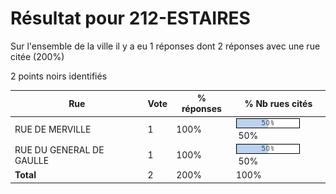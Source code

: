 # Résultat pour 212-ESTAIRES

Sur l'ensemble de la ville il y a eu 1 réponses dont 2 réponses avec une rue citée (200%)

2 points noirs identifiés

| Rue | Vote | % réponses | % Nb rues cités|
|-----|------|------------|----------------|
| RUE DE MERVILLE | 1 | 100% | <img src="../../img/bar_50.gif" />&nbsp;50%|
| RUE DU GENERAL DE GAULLE | 1 | 100% | <img src="../../img/bar_50.gif" />&nbsp;50%|
| **Total** | 2 | 200% | 100%|
